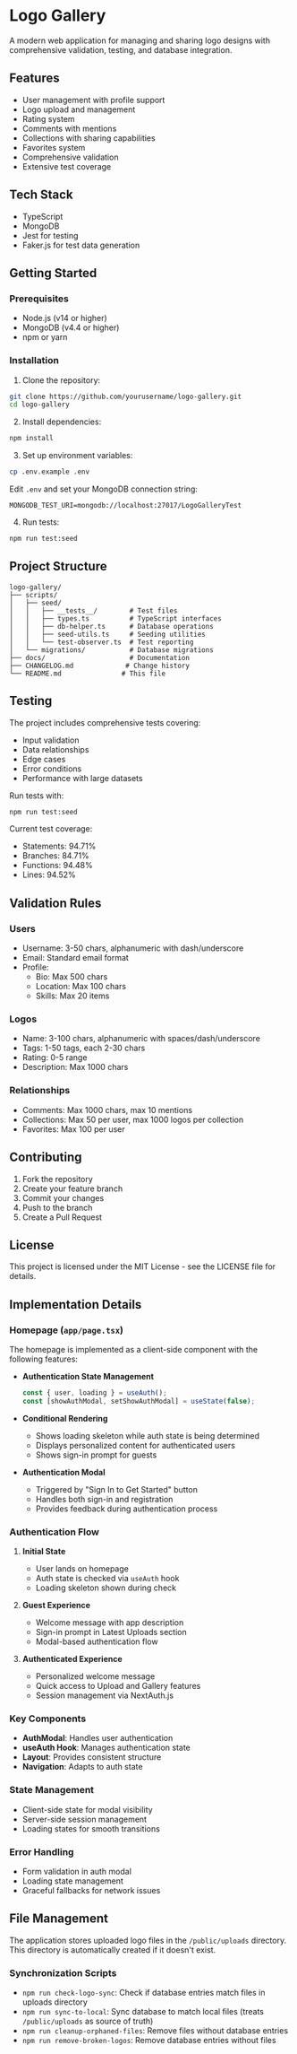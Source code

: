 # Logo Gallery

A modern web application for managing and sharing logo designs with comprehensive validation, testing, and database integration.

## Features

- User management with profile support
- Logo upload and management
- Rating system
- Comments with mentions
- Collections with sharing capabilities
- Favorites system
- Comprehensive validation
- Extensive test coverage

## Tech Stack

- TypeScript
- MongoDB
- Jest for testing
- Faker.js for test data generation

## Getting Started

### Prerequisites

- Node.js (v14 or higher)
- MongoDB (v4.4 or higher)
- npm or yarn

### Installation

1. Clone the repository:
```bash
git clone https://github.com/yourusername/logo-gallery.git
cd logo-gallery
```

2. Install dependencies:
```bash
npm install
```

3. Set up environment variables:
```bash
cp .env.example .env
```
Edit `.env` and set your MongoDB connection string:
```
MONGODB_TEST_URI=mongodb://localhost:27017/LogoGalleryTest
```

4. Run tests:
```bash
npm run test:seed
```

## Project Structure

```
logo-gallery/
├── scripts/
│   ├── seed/
│   │   ├── __tests__/        # Test files
│   │   ├── types.ts          # TypeScript interfaces
│   │   ├── db-helper.ts      # Database operations
│   │   ├── seed-utils.ts     # Seeding utilities
│   │   └── test-observer.ts  # Test reporting
│   └── migrations/           # Database migrations
├── docs/                     # Documentation
├── CHANGELOG.md             # Change history
└── README.md               # This file
```

## Testing

The project includes comprehensive tests covering:
- Input validation
- Data relationships
- Edge cases
- Error conditions
- Performance with large datasets

Run tests with:
```bash
npm run test:seed
```

Current test coverage:
- Statements: 94.71%
- Branches: 84.71%
- Functions: 94.48%
- Lines: 94.52%

## Validation Rules

### Users
- Username: 3-50 chars, alphanumeric with dash/underscore
- Email: Standard email format
- Profile:
  - Bio: Max 500 chars
  - Location: Max 100 chars
  - Skills: Max 20 items

### Logos
- Name: 3-100 chars, alphanumeric with spaces/dash/underscore
- Tags: 1-50 tags, each 2-30 chars
- Rating: 0-5 range
- Description: Max 1000 chars

### Relationships
- Comments: Max 1000 chars, max 10 mentions
- Collections: Max 50 per user, max 1000 logos per collection
- Favorites: Max 100 per user

## Contributing

1. Fork the repository
2. Create your feature branch
3. Commit your changes
4. Push to the branch
5. Create a Pull Request

## License

This project is licensed under the MIT License - see the LICENSE file for details.

## Implementation Details

### Homepage (`app/page.tsx`)
The homepage is implemented as a client-side component with the following features:

- **Authentication State Management**
  ```typescript
  const { user, loading } = useAuth();
  const [showAuthModal, setShowAuthModal] = useState(false);
  ```

- **Conditional Rendering**
  - Shows loading skeleton while auth state is being determined
  - Displays personalized content for authenticated users
  - Shows sign-in prompt for guests

- **Authentication Modal**
  - Triggered by "Sign In to Get Started" button
  - Handles both sign-in and registration
  - Provides feedback during authentication process

### Authentication Flow
1. **Initial State**
   - User lands on homepage
   - Auth state is checked via `useAuth` hook
   - Loading skeleton shown during check

2. **Guest Experience**
   - Welcome message with app description
   - Sign-in prompt in Latest Uploads section
   - Modal-based authentication flow

3. **Authenticated Experience**
   - Personalized welcome message
   - Quick access to Upload and Gallery features
   - Session management via NextAuth.js

### Key Components
- **AuthModal**: Handles user authentication
- **useAuth Hook**: Manages authentication state
- **Layout**: Provides consistent structure
- **Navigation**: Adapts to auth state

### State Management
- Client-side state for modal visibility
- Server-side session management
- Loading states for smooth transitions

### Error Handling
- Form validation in auth modal
- Loading state management
- Graceful fallbacks for network issues

## File Management

The application stores uploaded logo files in the `/public/uploads` directory. This directory is automatically created if it doesn't exist.

### Synchronization Scripts

- `npm run check-logo-sync`: Check if database entries match files in uploads directory
- `npm run sync-to-local`: Sync database to match local files (treats `/public/uploads` as source of truth)
- `npm run cleanup-orphaned-files`: Remove files without database entries
- `npm run remove-broken-logos`: Remove database entries without files
